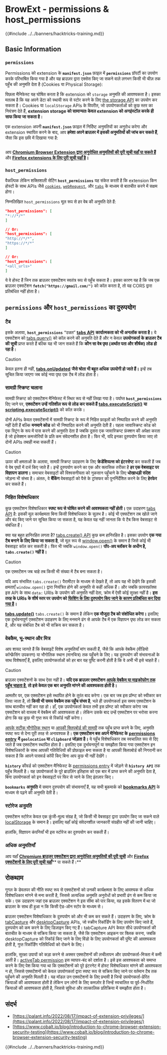 # BrowExt - permissions & host_permissions

{{#include ../../banners/hacktricks-training.md}}

## Basic Information

### **`permissions`**

Permissions को extension के **`manifest.json`** फ़ाइल में **`permissions`** प्रॉपर्टी का उपयोग करके परिभाषित किया गया है और यह ब्राउज़र द्वारा एक्सेस किए जा सकने वाले लगभग किसी भी चीज़ तक पहुँच की अनुमति देता है (Cookies या Physical Storage):

पिछला मैनिफेस्ट यह घोषित करता है कि extension को `storage` अनुमति की आवश्यकता है। इसका मतलब है कि यह अपने डेटा को स्थायी रूप से स्टोर करने के लिए [the storage API](https://developer.mozilla.org/en-US/docs/Mozilla/Add-ons/WebExtensions/API/storage) का उपयोग कर सकता है। Cookies या `localStorage` APIs के विपरीत, जो उपयोगकर्ताओं को कुछ स्तर का नियंत्रण देते हैं, **extension storage को सामान्यतः केवल extension को अनइंस्टॉल करके ही साफ किया जा सकता है**।

एक extension अपनी **`manifest.json`** फ़ाइल में निर्दिष्ट अनुमतियों का अनुरोध करेगा और extension स्थापित करने के बाद, आप **हमेशा अपने ब्राउज़र में इसकी अनुमतियों की जांच कर सकते हैं**, जैसा कि इस छवि में दिखाया गया है:

<figure><img src="../../images/image (18).png" alt=""><figcaption></figcaption></figure>

आप [**Chromium Browser Extension द्वारा अनुरोधित अनुमतियों की पूरी सूची यहाँ पा सकते हैं**](https://developer.chrome.com/docs/extensions/develop/concepts/declare-permissions#permissions) और [**Firefox extensions के लिए पूरी सूची यहाँ है**](https://developer.mozilla.org/en-US/docs/Mozilla/Add-ons/WebExtensions/manifest.json/permissions#api_permissions)**।**

### `host_permissions`

वैकल्पिक लेकिन शक्तिशाली सेटिंग **`host_permissions`** यह संकेत करती है कि extension किन होस्टों के साथ APIs जैसे [`cookies`](https://developer.mozilla.org/en-US/docs/Mozilla/Add-ons/WebExtensions/API/cookies), [`webRequest`](https://developer.mozilla.org/en-US/docs/Mozilla/Add-ons/WebExtensions/API/webRequest), और [`tabs`](https://developer.mozilla.org/en-US/docs/Mozilla/Add-ons/WebExtensions/API/tabs) के माध्यम से बातचीत करने में सक्षम होगा।

निम्नलिखित `host_permissions` मूल रूप से हर वेब की अनुमति देते हैं:
```json
"host_permissions": [
"*://*/*"
]

// Or:
"host_permissions": [
"http://*/*",
"https://*/*"
]

// Or:
"host_permissions": [
"<all_urls>"
]
```
ये वे होस्ट हैं जिन तक ब्राउज़र एक्सटेंशन स्वतंत्र रूप से पहुँच सकता है। इसका कारण यह है कि जब एक ब्राउज़र एक्सटेंशन **`fetch("https://gmail.com/")`** को कॉल करता है, तो यह CORS द्वारा प्रतिबंधित नहीं होता है।

## `permissions` और `host_permissions` का दुरुपयोग

### टैब

इसके अलावा, **`host_permissions`** “उन्नत” [**tabs API**](https://developer.mozilla.org/en-US/docs/Mozilla/Add-ons/WebExtensions/API/tabs) **कार्यात्मकता को भी अनलॉक करता है।** ये एक्सटेंशन को [tabs.query()](https://developer.mozilla.org/en-US/docs/Mozilla/Add-ons/WebExtensions/API/tabs/query) को कॉल करने की अनुमति देते हैं और न केवल **उपयोगकर्ता के ब्राउज़र टैब की सूची** प्राप्त करते हैं बल्कि यह भी जान सकते हैं कि **कौन सा वेब पृष्ठ (अर्थात पता और शीर्षक) लोड हो रहा है**।

> [!CAUTION]
> केवल इतना ही नहीं, [**tabs.onUpdated**](https://developer.mozilla.org/en-US/docs/Mozilla/Add-ons/WebExtensions/API/tabs/onUpdated) **जैसे श्रोता भी बहुत अधिक उपयोगी हो जाते हैं।** इन्हें तब सूचित किया जाएगा जब कोई नया पृष्ठ एक टैब में लोड होता है।

### सामग्री स्क्रिप्ट चलाना <a href="#running-content-scripts" id="running-content-scripts"></a>

सामग्री स्क्रिप्ट को एक्सटेंशन मैनिफेस्ट में स्थिर रूप से नहीं लिखा गया है। पर्याप्त **`host_permissions`** दिए जाने पर, **एक्सटेंशन उन्हें गतिशील रूप से लोड कर सकते हैं** [**tabs.executeScript()**](https://developer.mozilla.org/en-US/docs/Mozilla/Add-ons/WebExtensions/API/tabs/executeScript) **या** [**scripting.executeScript()**](https://developer.mozilla.org/en-US/docs/Mozilla/Add-ons/WebExtensions/API/scripting/executeScript) को कॉल करके।

दोनों APIs केवल एक्सटेंशनों में सामग्री स्क्रिप्ट के रूप में निहित फ़ाइलों को निष्पादित करने की अनुमति नहीं देती हैं बल्कि **मनमाने कोड** को भी निष्पादित करने की अनुमति देती हैं। पहला जावास्क्रिप्ट कोड को एक स्ट्रिंग के रूप में पास करने की अनुमति देता है जबकि दूसरा एक जावास्क्रिप्ट फ़ंक्शन की अपेक्षा करता है जो इंजेक्शन कमजोरियों के प्रति कम संवेदनशील होता है। फिर भी, यदि इनका दुरुपयोग किया जाए तो दोनों APIs तबाही मचा सकती हैं।

> [!CAUTION]
> ऊपर की क्षमताओं के अलावा, सामग्री स्क्रिप्ट उदाहरण के लिए **क्रेडेंशियल्स को इंटरसेप्ट** कर सकती हैं जब ये वेब पृष्ठों में दर्ज किए जाते हैं। इन्हें दुरुपयोग करने का एक और क्लासिक तरीका है **हर एक वेबसाइट पर विज्ञापन डालना।** समाचार वेबसाइटों की विश्वसनीयता को नुकसान पहुँचाने के लिए **धोखाधड़ी संदेश** जोड़ना भी संभव है। अंततः, वे **बैंकिंग** वेबसाइटों को पैसे के ट्रांसफर को पुनर्निर्देशित करने के लिए **हेरफेर** कर सकते हैं।

### निहित विशेषाधिकार <a href="#implicit-privileges" id="implicit-privileges"></a>

कुछ एक्सटेंशन विशेषाधिकार **स्पष्ट रूप से घोषित करने की आवश्यकता नहीं होती।** एक उदाहरण [tabs API](https://developer.mozilla.org/en-US/docs/Mozilla/Add-ons/WebExtensions/API/tabs) है: इसकी मूल कार्यक्षमता बिना किसी विशेषाधिकार के सुलभ है। कोई भी एक्सटेंशन तब खोले जाने और बंद किए जाने पर सूचित किया जा सकता है, यह केवल यह नहीं जानता कि ये टैब किस वेबसाइट से संबंधित हैं।

क्या यह बहुत हानिरहित लगता है? [tabs.create() API](https://developer.mozilla.org/en-US/docs/Mozilla/Add-ons/WebExtensions/API/tabs/create) कुछ कम हानिरहित है। इसका उपयोग **एक नया टैब बनाने के लिए किया जा सकता है**, जो मूल रूप से [window.open()](https://developer.mozilla.org/en-US/docs/Web/API/Window/open) के समान है जिसे कोई भी वेबसाइट कॉल कर सकती है। फिर भी जबकि `window.open()` **पॉप-अप ब्लॉकर के अधीन है, `tabs.create()` नहीं है।**

> [!CAUTION]
> एक एक्सटेंशन जब चाहे तब किसी भी संख्या में टैब बना सकता है।

यदि आप संभावित `tabs.create()` पैरामीटर के माध्यम से देखते हैं, तो आप यह भी देखेंगे कि इसकी क्षमताएँ `window.open()` द्वारा नियंत्रित होने की अनुमति से कहीं अधिक हैं। और जबकि फ़ायरफ़ॉक्स इस API के साथ `data:` URIs के उपयोग की अनुमति नहीं देता, क्रोम में ऐसी कोई सुरक्षा नहीं है। **इस तरह के URIs के शीर्ष स्तर पर उपयोग को** [**फिशिंग के लिए दुरुपयोग किए जाने के कारण प्रतिबंधित कर दिया गया है**](https://bugzilla.mozilla.org/show_bug.cgi?id=1331351)**।**

[**tabs.update()**](https://developer.mozilla.org/en-US/docs/Mozilla/Add-ons/WebExtensions/API/tabs/update) `tabs.create()` के समान है लेकिन **एक मौजूदा टैब को संशोधित करेगा।** इसलिए एक दुर्भावनापूर्ण एक्सटेंशन उदाहरण के लिए मनमाने ढंग से आपके टैब में एक विज्ञापन पृष्ठ लोड कर सकता है, और यह संबंधित टैब को भी सक्रिय कर सकता है।

### वेबकैम, भू-स्थान और मित्र <a href="#webcam-geolocation-and-friends" id="webcam-geolocation-and-friends"></a>

आप शायद जानते हैं कि वेबसाइटें विशेष अनुमतियाँ मांग सकती हैं, जैसे कि आपके वेबकैम (वीडियो कॉन्फ्रेंसिंग उपकरण) या भौगोलिक स्थान (मानचित्र) तक पहुँचने के लिए। यह दुरुपयोग की संभावनाओं के साथ विशेषताएँ हैं, इसलिए उपयोगकर्ताओं को हर बार यह पुष्टि करनी होती है कि वे अभी भी इसे चाहते हैं।

> [!CAUTION]
> ब्राउज़र एक्सटेंशनों के साथ ऐसा नहीं है। **यदि एक ब्राउज़र एक्सटेंशन** [**आपके वेबकैम या माइक्रोफोन तक पहुँच चाहता है**](https://developer.mozilla.org/en-US/docs/Web/API/MediaDevices/getUserMedia)**, तो इसे केवल एक बार अनुमति मांगने की आवश्यकता होती है।**

आमतौर पर, एक एक्सटेंशन इसे स्थापित होने के तुरंत बाद करेगा। एक बार जब इस प्रॉम्प्ट को स्वीकार कर लिया जाता है, तो **किसी भी समय वेबकैम तक पहुँच संभव है**, भले ही उपयोगकर्ता इस समय एक्सटेंशन के साथ बातचीत नहीं कर रहा हो। हाँ, एक उपयोगकर्ता केवल तभी इस प्रॉम्प्ट को स्वीकार करेगा जब एक्सटेंशन को वास्तव में वेबकैम की आवश्यकता हो। लेकिन उसके बाद उन्हें एक्सटेंशन पर भरोसा करना होगा कि वह कुछ भी गुप्त रूप से रिकॉर्ड नहीं करेगा।

[आपके सटीक भौगोलिक स्थान](https://developer.mozilla.org/en-US/docs/Web/API/Geolocation) या [आपकी क्लिपबोर्ड की सामग्री](https://developer.mozilla.org/en-US/docs/Web/API/Clipboard_API) तक पहुँच प्राप्त करने के लिए, अनुमति स्पष्ट रूप से देना पूरी तरह से अनावश्यक है। **एक एक्सटेंशन बस अपने मैनिफेस्ट के** [**permissions entry**](https://developer.mozilla.org/en-US/docs/Mozilla/Add-ons/WebExtensions/manifest.json/permissions) **में `geolocation` या `clipboard` जोड़ता है।** ये पहुँच विशेषाधिकार तब स्वचालित रूप से दिए जाते हैं जब एक्सटेंशन स्थापित होता है। इसलिए एक दुर्भावनापूर्ण या समझौता किया गया एक्सटेंशन इन विशेषाधिकारों के साथ आपकी गतिविधियों की प्रोफ़ाइल बना सकता है या आपकी क्लिपबोर्ड की निगरानी कर सकता है कि आपने पासवर्ड कॉपी किए बिना आप कुछ भी नहीं देखेंगे।

**`history`** कीवर्ड को एक्सटेंशन मैनिफेस्ट के [permissions entry](https://developer.mozilla.org/en-US/docs/Mozilla/Add-ons/WebExtensions/manifest.json/permissions) में जोड़ने से **`history API`** तक पहुँच मिलती है। यह उपयोगकर्ता के पूरे ब्राउज़िंग इतिहास को एक बार में प्राप्त करने की अनुमति देता है, बिना उपयोगकर्ता को इन वेबसाइटों पर फिर से जाने के लिए इंतज़ार किए।

**`bookmarks`** **अनुमति** में समान दुरुपयोग की संभावनाएँ हैं, यह सभी बुकमार्क को [**bookmarks API**](https://developer.mozilla.org/en-US/docs/Mozilla/Add-ons/WebExtensions/API/bookmarks) के माध्यम से पढ़ने की अनुमति देती है।

### स्टोरेज अनुमति <a href="#the-storage-permission" id="the-storage-permission"></a>

एक्सटेंशन स्टोरेज केवल एक कुंजी-मूल्य संग्रह है, जो किसी भी वेबसाइट द्वारा उपयोग किए जा सकने वाले [localStorage](https://developer.mozilla.org/en-US/docs/Web/API/Window/localStorage) के समान है। इसलिए यहाँ कोई संवेदनशील जानकारी संग्रहीत नहीं की जानी चाहिए।

हालांकि, विज्ञापन कंपनियाँ भी इस स्टोरेज का दुरुपयोग कर सकती हैं।

### अधिक अनुमतियाँ

आप यहाँ [**Chromium ब्राउज़र एक्सटेंशन द्वारा अनुरोधित अनुमतियों की पूरी सूची**](https://developer.chrome.com/docs/extensions/develop/concepts/declare-permissions#permissions) और [**Firefox एक्सटेंशनों के लिए पूरी सूची यहाँ**](https://developer.mozilla.org/en-US/docs/Mozilla/Add-ons/WebExtensions/manifest.json/permissions#api_permissions)** पा सकते हैं।**

## रोकथाम <a href="#why-not-restrict-extension-privileges" id="why-not-restrict-extension-privileges"></a>

गूगल के डेवलपर की नीति स्पष्ट रूप से एक्सटेंशनों को उनकी कार्यक्षमता के लिए आवश्यक से अधिक विशेषाधिकार मांगने से मना करती है, जिससे अत्यधिक अनुमति अनुरोधों को प्रभावी ढंग से कम किया जा सके। एक उदाहरण जहां एक ब्राउज़र एक्सटेंशन ने इस सीमा को पार किया, वह इसके वितरण में था जो ब्राउज़र के साथ ही हुआ न कि किसी ऐड-ऑन स्टोर के माध्यम से।

ब्राउज़र एक्सटेंशन विशेषाधिकार के दुरुपयोग को और भी कम कर सकते हैं। उदाहरण के लिए, क्रोम के [tabCapture](https://developer.chrome.com/docs/extensions/reference/tabCapture/) और [desktopCapture](https://developer.chrome.com/docs/extensions/reference/desktopCapture/) APIs, जो स्क्रीन रिकॉर्डिंग के लिए उपयोग किए जाते हैं, दुरुपयोग को कम करने के लिए डिज़ाइन किए गए हैं। tabCapture API केवल सीधे उपयोगकर्ता की बातचीत के माध्यम से सक्रिय किया जा सकता है, जैसे कि एक्सटेंशन आइकन पर क्लिक करना, जबकि desktopCapture को रिकॉर्ड किए जाने के लिए विंडो के लिए उपयोगकर्ता की पुष्टि की आवश्यकता होती है, गुप्त रिकॉर्डिंग गतिविधियों को रोकने के लिए।

हालांकि, सुरक्षा उपायों को कड़ा करने से अक्सर एक्सटेंशनों की लचीलापन और उपयोगकर्ता-मित्रता में कमी आती है। [activeTab permission](https://developer.mozilla.org/en-US/docs/Mozilla/Add-ons/WebExtensions/manifest.json/permissions#activetab_permission) इस व्यापार-बंद को दर्शाता है। इसे इस आवश्यकता को समाप्त करने के लिए पेश किया गया था कि एक्सटेंशनों को पूरे इंटरनेट में होस्ट विशेषाधिकार मांगने की आवश्यकता न हो, जिससे एक्सटेंशनों को केवल उपयोगकर्ता द्वारा स्पष्ट रूप से सक्रिय किए जाने पर वर्तमान टैब तक पहुँचने की अनुमति मिलती है। यह मॉडल उन एक्सटेंशनों के लिए प्रभावी है जिन्हें उपयोगकर्ता-प्रेरित क्रियाओं की आवश्यकता होती है लेकिन उन लोगों के लिए कमज़ोर है जिन्हें स्वचालित या पूर्व-निर्धारित क्रियाओं की आवश्यकता होती है, जिससे सुविधा और तात्कालिक प्रतिक्रिया में समझौता होता है।

## **संदर्भ**

- [https://palant.info/2022/08/17/impact-of-extension-privileges/](https://palant.info/2022/08/17/impact-of-extension-privileges/)
- [https://www.cobalt.io/blog/introduction-to-chrome-browser-extension-security-testing](https://www.cobalt.io/blog/introduction-to-chrome-browser-extension-security-testing)

{{#include ../../banners/hacktricks-training.md}}
